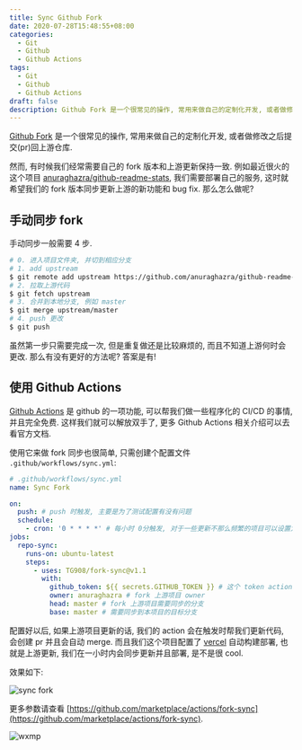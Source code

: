 ```yaml
---
title: Sync Github Fork
date: 2020-07-28T15:48:55+08:00
categories:
  - Git
  - Github
  - Github Actions
tags:
  - Git
  - Github
  - Github Actions
draft: false
description: Github Fork 是一个很常见的操作, 常用来做自己的定制化开发, 或者做修改之后提交(pr)回上游仓库. 假如我们希望自己的 fork 版本同步更新上游的新功能和 bug fix. 那么怎么做呢?
---
```


[Github Fork](https://docs.github.com/en/github/collaborating-with-issues-and-pull-requests/about-forks) 是一个很常见的操作, 常用来做自己的定制化开发, 或者做修改之后提交(pr)回上游仓库.

然而, 有时候我们经常需要自己的 fork 版本和上游更新保持一致. 例如最近很火的这个项目 [anuraghazra/github-readme-stats](https://github.com/anuraghazra/github-readme-stats), 我们需要部署自己的服务, 这时就希望我们的 fork 版本同步更新上游的新功能和 bug fix. 那么怎么做呢?

<!--more-->

## 手动同步 fork

手动同步一般需要 4 步.

```bash
# 0. 进入项目文件夹, 并切到相应分支
# 1. add upstream
$ git remote add upstream https://github.com/anuraghazra/github-readme-stats.git
# 2. 拉取上游代码
$ git fetch upstream
# 3. 合并到本地分支, 例如 master
$ git merge upstream/master
# 4. push 更改
$ git push
```

虽然第一步只需要完成一次, 但是重复做还是比较麻烦的, 而且不知道上游何时会更改. 那么有没有更好的方法呢? 答案是有!

## 使用 Github Actions

[Github Actions](https://github.com/features/actions) 是 github 的一项功能, 可以帮我们做一些程序化的 CI/CD 的事情, 并且完全免费. 这样我们就可以解放双手了, 更多 Github Actions 相关介绍可以去看官方文档.

使用它来做 fork 同步也很简单, 只需创建个配置文件 `.github/workflows/sync.yml`:

```yaml
# .github/workflows/sync.yml
name: Sync Fork

on:
  push: # push 时触发, 主要是为了测试配置有没有问题
  schedule:
    - cron: '0 * * * *' # 每小时 0分触发, 对于一些更新不那么频繁的项目可以设置为每天一次, 低碳一点
jobs:
  repo-sync:
    runs-on: ubuntu-latest
    steps:
      - uses: TG908/fork-sync@v1.1
        with:
          github_token: ${{ secrets.GITHUB_TOKEN }} # 这个 token action 会默认配置, 这里只需这样写就行
          owner: anuraghazra # fork 上游项目 owner
          head: master # fork 上游项目需要同步的分支
          base: master # 需要同步到本项目的目标分支
```

配置好以后, 如果上游项目更新的话, 我们的 action 会在触发时帮我们更新代码, 会创建 pr 并且会自动 merge. 而且我们这个项目配置了 [vercel](https://vercel.com) 自动构建部署, 也就是上游更新, 我们在一小时内会同步更新并且部署, 是不是很 cool.

效果如下:

![sync fork](/sync-fork.png)

更多参数请查看 [https://github.com/marketplace/actions/fork-sync](https://github.com/marketplace/actions/fork-sync).

![wxmp](/wxmp_tiny.png)
